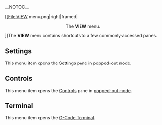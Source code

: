 \_\_NOTOC\_\_

\[\[<File:VIEW> menu.png|right|framed|

<center>

The **VIEW** menu.

</center>

\]\]The **VIEW** menu contains shortcuts to a few commonly-accessed
panes.

## Settings

This menu item opens the [Settings](Settings "wikilink") pane in
[popped-out mode](Pop_out "wikilink").

## Controls

This menu item opens the [Controls](Controls "wikilink") pane in
[popped-out mode](Pop_out "wikilink").

## Terminal

This menu item opens the [G-Code
Terminal](Options/G-Code_Terminal "wikilink").
